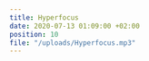 ```yaml
---
title: Hyperfocus
date: 2020-07-13 01:09:00 +02:00
position: 10
file: "/uploads/Hyperfocus.mp3"
---
```



